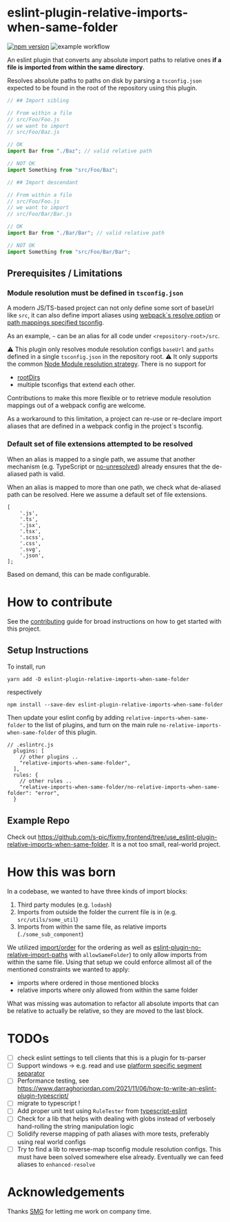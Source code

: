 # eslint-plugin-relative-imports-when-same-folder

[![npm version](https://badge.fury.io/js/eslint-plugin-relative-imports-when-same-folder.svg)](https://badge.fury.io/js/eslint-plugin-relative-imports-when-same-folder)
![example workflow](https://github.com/spicattutti/eslint-plugin-relative-imports-when-same-folder/actions/workflows/test_build_and_publish.yml/badge.svg)

An eslint plugin that converts any absolute import paths to relative ones **if a file is imported from within the same directory**.

Resolves absolute paths to paths on disk by parsing a `tsconfig.json` expected to be found in the root of the repository
using this plugin.

```ts
// ## Import sibling

// From within a file 
// src/Foo/Foo.js
// we want to import
// src/Foo/Baz.js

// OK
import Bar from "./Baz"; // valid relative path

// NOT OK
import Something from "src/Foo/Baz";
```

```ts
// ## Import descendant

// From within a file 
// src/Foo/Foo.js
// we want to import
// src/Foo/Bar/Bar.js

// OK
import Bar from "./Bar/Bar"; // valid relative path

// NOT OK
import Something from "src/Foo/Bar/Bar";
```


## Prerequisites / Limitations

### Module resolution must be defined in `tsconfig.json`

A modern JS/TS-based project can not only define some sort of baseUrl like `src`, it can also define import aliases using [webpack`s resolve option](https://webpack.js.org/configuration/resolve/) or [path mappings specified tsconfig](https://www.typescriptlang.org/docs/handbook/module-resolution.html).

As an example, `~` can be an alias for all code under `<repository-root>/src`.

⚠️ This plugin only resolves module resolution configs `baseUrl` and `paths` defined in a single `tsconfig.json` in the repository root. ⚠️
It only supports the common [Node Module resolution strategy](https://www.typescriptlang.org/docs/handbook/module-resolution.html#module-resolution-strategies). There is no
support for
- [rootDirs](https://www.typescriptlang.org/tsconfig#rootDirs)
- multiple tsconfigs that extend each other.

Contributions to make this more flexible or to retrieve module resolution mappings out of a webpack config are welcome.

As a workaround to this limitation, a project can re-use or re-declare import aliases that are defined in a webpack config in the project`s tsconfig.

### Default set of file extensions attempted to be resolved

When an alias is mapped to a single path, we assume that another mechanism (e.g. TypeScript or [no-unresolved](https://github.com/import-js/eslint-plugin-import/blob/main/docs/rules/no-unresolved.md)) already ensures that the de-aliased path is valid.

When an alias is mapped to more than one path, we check what de-aliased path can be resolved. Here we assume a default set
of file extensions.

```
[
    '.js',
    '.ts',
    '.jsx',
    '.tsx',
    '.scss',
    '.css',
    '.svg',
    '.json',
];
```

Based on demand, this can be made configurable.

# How to contribute

See the [contributing](CONTRIBUTING.md) guide for broad instructions on how to get started with this project.

## Setup Instructions 

To install, run
```
yarn add -D eslint-plugin-relative-imports-when-same-folder
```
respectively
```
npm install --save-dev eslint-plugin-relative-imports-when-same-folder
```

Then update your eslint config by adding `relative-imports-when-same-folder` to the list of plugins,
and turn on the main rule `no-relative-imports-when-same-folder` of this plugin.
```
// .eslintrc.js
  plugins: [
    // other plugins ..
    "relative-imports-when-same-folder",
  ],
  rules: {
    // other rules ..
    "relative-imports-when-same-folder/no-relative-imports-when-same-folder": "error",
  }
```

## Example Repo

Check out https://github.com/s-pic/fixmy.frontend/tree/use_eslint-plugin-relative-imports-when-same-folder.
It is a not too small, real-world project.

# How this was born

In a codebase, we wanted to have three kinds of import blocks:
1. Third party modules (e.g. `lodash`)
2. Imports from outside the folder the current file is in (e.g. `src/utils/some_util`)
3. Imports from within the same file, as relative imports (`./some_sub_component`)

We utilized [import/order](https://github.com/import-js/eslint-plugin-import/blob/main/docs/rules/order.md) for the ordering as well as [eslint-plugin-no-relative-import-paths](https://www.npmjs.com/package/eslint-plugin-no-relative-import-paths) with `allowSameFolder`) to only allow imports from within the same file. Using that setup we could enforce allmost all of the mentioned constraints we wanted to apply:
- imports where ordered in those mentioned blocks
- relative imports where only allowed from within the same folder

What was missing was automation to refactor all absolute imports that can be relative to actually be relative, so they are moved to the last block.


# TODOs
- [ ] check eslint settings to tell clients that this is a plugin for ts-parser
- [ ] Support windows -> e.g. read and use [platform specific segment separator](https://nodejs.org/api/path.html#pathsep)
- [ ] Performance testing, see https://www.darraghoriordan.com/2021/11/06/how-to-write-an-eslint-plugin-typescript/
- [ ] migrate to typescript !
- [ ] Add proper unit test using `RuleTester` from [typescript-eslint](https://github.com/typescript-eslint/typescript-eslint)
- [ ] Check for a lib that helps with dealing with globs instead of verbosely hand-rolling the string manipulation logic
- [ ] Solidify reverse mapping of path aliases with more tests, preferably using real world configs
- [ ] Try to find a lib to reverse-map tsconfig module resolution configs. This must have been solved somewhere else already. Eventually we can feed aliases to `enhanced-resolve`

# Acknowledgements

Thanks [SMG](https://swissmarketplace.group/en/) for letting me work on company time.